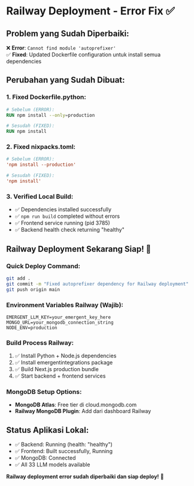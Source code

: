 # Railway Deployment - Error Fix ✅

## Problem yang Sudah Diperbaiki:
❌ **Error**: `Cannot find module 'autoprefixer'`  
✅ **Fixed**: Updated Dockerfile configuration untuk install semua dependencies

## Perubahan yang Sudah Dibuat:

### 1. Fixed Dockerfile.python:
```dockerfile
# Sebelum (ERROR):
RUN npm install --only=production

# Sesudah (FIXED):
RUN npm install
```

### 2. Fixed nixpacks.toml:
```toml
# Sebelum (ERROR):
'npm install --production'

# Sesudah (FIXED):
'npm install'
```

### 3. Verified Local Build:
- ✅ Dependencies installed successfully
- ✅ `npm run build` completed without errors
- ✅ Frontend service running (pid 3785)
- ✅ Backend health check returning "healthy"

## Railway Deployment Sekarang Siap! 🚀

### Quick Deploy Command:
```bash
git add .
git commit -m "Fixed autoprefixer dependency for Railway deployment"
git push origin main
```

### Environment Variables Railway (Wajib):
```
EMERGENT_LLM_KEY=your_emergent_key_here
MONGO_URL=your_mongodb_connection_string
NODE_ENV=production
```

### Build Process Railway:
1. ✅ Install Python + Node.js dependencies 
2. ✅ Install emergentintegrations package
3. ✅ Build Next.js production bundle
4. ✅ Start backend + frontend services

### MongoDB Setup Options:
- **MongoDB Atlas**: Free tier di cloud.mongodb.com
- **Railway MongoDB Plugin**: Add dari dashboard Railway

## Status Aplikasi Lokal:
- ✅ Backend: Running (health: "healthy")
- ✅ Frontend: Built successfully, Running  
- ✅ MongoDB: Connected
- ✅ All 33 LLM models available

**Railway deployment error sudah diperbaiki dan siap deploy!** 🎉